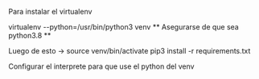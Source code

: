Para instalar el virtualenv

virtualenv --python=/usr/bin/python3 venv
** Asegurarse de que sea python3.8 **

Luego de esto -> source venv/bin/activate
pip3 install -r requirements.txt

Configurar el interprete para que use el python del venv